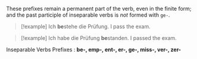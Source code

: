 These prefixes remain a permanent part of the verb, even in the finite form; and the past participle of inseparable verbs is _not_ formed with `ge-`.

> [!example] Ich **be**stehe die Prüfung.
> I pass the exam.


> [!example] Ich habe die Prüfung **be**standen.
> I passed the exam.

Inseparable Verbs Prefixes :
**be-, emp-, ent-, er-, ge-, miss-, ver-, zer-**